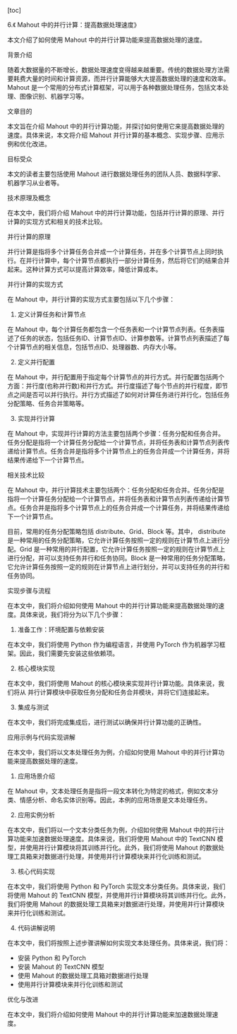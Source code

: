 
[toc]                    
                
                
6.《 Mahout 中的并行计算：提高数据处理速度》

本文介绍了如何使用 Mahout 中的并行计算功能来提高数据处理的速度。

背景介绍

随着大数据量的不断增长，数据处理速度变得越来越重要。传统的数据处理方法需要耗费大量的时间和计算资源，而并行计算能够大大提高数据处理的速度和效率。 Mahout 是一个常用的分布式计算框架，可以用于各种数据处理任务，包括文本处理、图像识别、机器学习等。

文章目的

本文旨在介绍 Mahout 中的并行计算功能，并探讨如何使用它来提高数据处理的速度。具体来说，本文将介绍 Mahout 并行计算的基本概念、实现步骤、应用示例和优化改进。

目标受众

本文的读者主要包括使用 Mahout 进行数据处理任务的团队人员、数据科学家、机器学习从业者等。

技术原理及概念

在本文中，我们将介绍 Mahout 中的并行计算功能，包括并行计算的原理、并行计算的实现方式和相关的技术比较。

并行计算的原理

并行计算是指将多个计算任务合并成一个计算任务，并在多个计算节点上同时执行。在并行计算中，每个计算节点都执行一部分计算任务，然后将它们的结果合并起来。这种计算方式可以提高计算效率，降低计算成本。

并行计算的实现方式

在 Mahout 中，并行计算的实现方式主要包括以下几个步骤：

1. 定义计算任务和计算节点

在 Mahout 中，每个计算任务都包含一个任务表和一个计算节点列表。任务表描述了任务的状态，包括任务ID、计算节点ID、计算参数等。计算节点列表描述了每个计算节点的相关信息，包括节点ID、处理器数、内存大小等。

2. 定义并行配置

在 Mahout 中，并行配置用于指定每个计算节点的并行方式。并行配置包括两个方面：并行度(也称并行数)和并行方式。并行度描述了每个节点的并行程度，即节点之间是否可以并行执行。并行方式描述了如何对计算任务进行并行化，包括任务分配策略、任务合并策略等。

3. 实现并行计算

在 Mahout 中，实现并行计算的方法主要包括两个步骤：任务分配和任务合并。任务分配是指将一个计算任务分配给一个计算节点，并将任务表和计算节点列表传递给计算节点。任务合并是指将多个计算节点上的任务合并成一个计算任务，并将结果传递给下一个计算节点。

相关技术比较

在 Mahout 中，并行计算技术主要包括两个：任务分配和任务合并。任务分配是指将一个计算任务分配给一个计算节点，并将任务表和计算节点列表传递给计算节点。任务合并是指将多个计算节点上的任务合并成一个计算任务，并将结果传递给下一个计算节点。

目前，常用的任务分配策略包括 distribute、Grid、Block 等。其中， distribute 是一种常用的任务分配策略，它允许计算任务按照一定的规则在计算节点上进行分配。Grid 是一种常用的并行配置，它允许计算任务按照一定的规则在计算节点上进行分配，并可以支持任务并行和任务协同。Block 是一种常用的任务分配策略，它允许计算任务按照一定的规则在计算节点上进行划分，并可以支持任务的并行和任务协同。

实现步骤与流程

在本文中，我们将介绍如何使用 Mahout 中的并行计算功能来提高数据处理的速度。具体来说，我们将分为以下几个步骤：

1. 准备工作：环境配置与依赖安装

在本文中，我们将使用 Python 作为编程语言，并使用 PyTorch 作为机器学习框架。因此，我们需要先安装这些依赖项。

2. 核心模块实现

在本文中，我们将使用 Mahout 的核心模块来实现并行计算功能。具体来说，我们将从 并行计算模块中获取任务分配和任务合并模块，并将它们连接起来。

3. 集成与测试

在本文中，我们将完成集成后，进行测试以确保并行计算功能的正确性。

应用示例与代码实现讲解

在本文中，我们将以文本处理任务为例，介绍如何使用 Mahout 中的并行计算功能来提高数据处理的速度。

1. 应用场景介绍

在 Mahout 中，文本处理任务是指将一段文本转化为特定的格式，例如文本分类、情感分析、命名实体识别等。因此，本例的应用场景是文本处理任务。

2. 应用实例分析

在本文中，我们将以一个文本分类任务为例，介绍如何使用 Mahout 中的并行计算功能来加速数据处理速度。具体来说，我们将使用 Mahout 中的 TextCNN 模型，并使用并行计算模块将其训练并行化。此外，我们将使用 Mahout 的数据处理工具箱来对数据进行处理，并使用并行计算模块来并行化训练和测试。

3. 核心代码实现

在本文中，我们将使用 Python 和 PyTorch 实现文本分类任务。具体来说，我们将使用 Mahout 的 TextCNN 模型，并使用并行计算模块将其训练并行化。此外，我们将使用 Mahout 的数据处理工具箱来对数据进行处理，并使用并行计算模块来并行化训练和测试。

4. 代码讲解说明

在本文中，我们将按照上述步骤讲解如何实现文本处理任务。具体来说，我们将：

- 安装 Python 和 PyTorch
- 安装 Mahout 的 TextCNN 模型
- 使用 Mahout 的数据处理工具箱对数据进行处理
- 使用并行计算模块来并行化训练和测试

优化与改进

在本文中，我们将介绍如何使用 Mahout 中的并行计算功能来加速数据处理速度。

